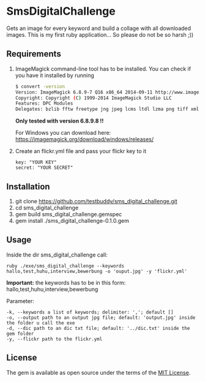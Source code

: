 # SmsDigitalChallenge

Gets an image for every keyword and build a collage with all downloaded images. This is my first ruby application... So please do not be so harsh ;))

## Requirements

1. ImageMagick command-line tool has to be installed. You can check if you have it installed by running

    ```sh
    $ convert -version
    Version: ImageMagick 6.8.9-7 Q16 x86_64 2014-09-11 http://www.imagemagick.org
    Copyright: Copyright (C) 1999-2014 ImageMagick Studio LLC
    Features: DPC Modules
    Delegates: bzlib fftw freetype jng jpeg lcms ltdl lzma png tiff xml zlib
    ```

    **Only tested with version 6.8.9.8 !!**

    For Windows you can download here: https://imagemagick.org/download/windows/releases/
    
2. Create an flickr.yml file and pass your flickr key to it
    
    ```
    key: "YOUR KEY"
    secret: "YOUR SECRET"
    ```

## Installation

1. git clone https://github.com/testbuddy/sms_digital_challenge.git
2. cd sms_digital_challenge
3. gem build sms_digital_challenge.gemspec
4. gem install ./sms_digital_challenge-0.1.0.gem

## Usage

Inside the dir sms_digital_challenge call:

```
ruby ./exe/sms_digital_challenge --keywords hallo,test,huhu,interview,bewerbung -o 'ouput.jpg' -y 'flickr.yml'

```

**Important:** the keywords has to be in this form: hallo,test,huhu,interview,bewerbung

Parameter:

```
-k, --keywords a list of keywords; delimiter: ','; default []
-o, --output path to an output jpg file; default: 'output.jpg' inside the folder u call the exe
-d, --dic path to an dic txt file; default: '../dic.txt' inside the gem folder
-y, --flickr path to the flickr.yml
```


## License

The gem is available as open source under the terms of the [MIT License](https://opensource.org/licenses/MIT).


